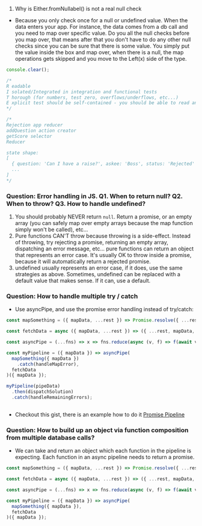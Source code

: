 1. Why is Either.fromNullabel() is not a real null check
  - Because you only check once for a null or undefined value. When the data enters your app. For instance, the data comes from a db call and you need to map over specific value. Do you all the null checks before you map over, that means after that you don't have to do any other null checks since you can be sure that there is some value. You simply put the value inside the box and map over, when there is a null, the map operations gets skipped and you move to the Left(x) side of the type. 

```js
console.clear();

/*
R eadable
I solated/Integrated in integration and functional tests
T horough (for numbers, test zero, overflows/underflows, etc...)
E xplicit test should be self-contained - you should be able to read and understand the test by looking at nothing but the test
*/

/*
Rejection app reducer
addQuestion action creator
getScore selector
Reducer

state shape:
[
  { question: 'Can I have a raise?', askee: 'Boss', status: 'Rejected' },
  ...
]
*/
```
### Question: Error handling in JS. Q1. When to return null? Q2. When to throw? Q3. How to handle undefined?

1. You should probably NEVER return `null`. Return a promise, or an empty array (you can safely map over empty arrays because the map function simply won't be called), etc...
2. Pure functions CAN'T throw because throwing is a side-effect. Instead of throwing, try rejecting a promise, returning an empty array, dispatching an error message, etc... pure functions can return an object that represents an error case. It's usually OK to throw inside a promise, because it will automatically return a rejected promise.
3. undefined usually represents an error case, if it does, use the same strategies as above. Sometimes, undefined can be replaced with a default value that makes sense. If it can, use a default.

### Question: How to handle multiple try / catch 

* Use asyncPipe, and use the promise error handling instead of try/catch:

```js
const mapSomething = ({ mapData, ...rest }) => Promise.resolve({ ...rest, mapData: map(fn) });

const fetchData = async ({ mapData, ...rest }) => ({ ...rest, mapData, dbData: await fetch(url, mapData) });

const asyncPipe = (...fns) => x => fns.reduce(async (v, f) => f(await v), x);

const myPipeline = ({ mapData }) => asyncPipe(
  mapSomething({ mapData })
    .catch(handleMapError),
  fetchData
)({ mapData });

myPipeline(pipeData)
  .then(dispatchSolution)
  .catch(handleRemainingErrors);
  
 ```
 * Checkout this gist, there is an example how to do it [Promise Pipeline](https://gist.github.com/tarasowski/b3ff7f13ca50159fd941ac81906bce13)
 
 ### Question: How to build up an object via function composition from multiple database calls?
 
 * We can take and return an object which each function in the pipeline is expecting. Each function in an async pipeline needs to return a promise.

```js
const mapSomething = ({ mapData, ...rest }) => Promise.resolve({ ...rest, mapData: map(fn) });

const fetchData = async ({ mapData, ...rest }) => ({ ...rest, mapData, dbData: await fetch(url, mapData) });

const asyncPipe = (...fns) => x => fns.reduce(async (v, f) => f(await v), x);

const myPipeline = ({ mapData }) => asyncPipe(
  mapSomething({ mapData }),
  fetchData
)({ mapData });
```
